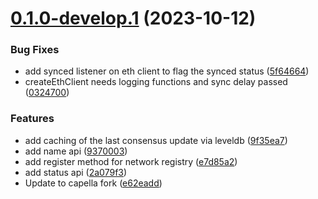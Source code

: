 # [0.1.0-develop.1](https://git.lumeweb.com/LumeWeb/kernel-eth/compare/v0.0.1...v0.1.0-develop.1) (2023-10-12)


### Bug Fixes

* add synced listener on eth client to flag the synced status ([5f64664](https://git.lumeweb.com/LumeWeb/kernel-eth/commit/5f64664676babae7065dc7560a5db780799c2c9e))
* createEthClient needs logging functions and sync delay passed ([0324700](https://git.lumeweb.com/LumeWeb/kernel-eth/commit/032470029cec8266b925ddb689512e18a580183b))


### Features

* add caching of the last consensus update via leveldb ([9f35ea7](https://git.lumeweb.com/LumeWeb/kernel-eth/commit/9f35ea7f9b31430a5840dc431fadd4cfd560759a))
* add name api ([9370003](https://git.lumeweb.com/LumeWeb/kernel-eth/commit/9370003a59d1dd0c343f6817c2940f7309703854))
* add register method for network registry ([e7d85a2](https://git.lumeweb.com/LumeWeb/kernel-eth/commit/e7d85a2af4c2325aae8b0a0e4c327a8f121fae6a))
* add status api ([2a079f3](https://git.lumeweb.com/LumeWeb/kernel-eth/commit/2a079f340f5f1a61809aebf92ea038a97665684a))
* Update to capella fork ([e62eadd](https://git.lumeweb.com/LumeWeb/kernel-eth/commit/e62eadd43617d4da0903d2d60d7c057966c5c71e))
